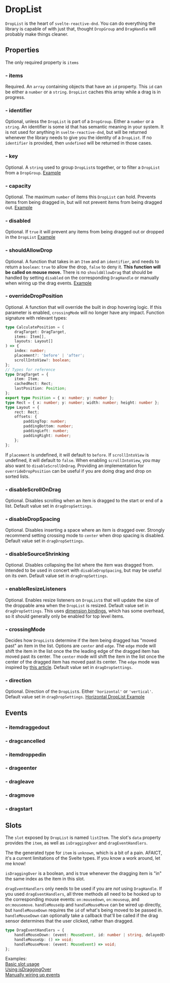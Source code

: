 # DropList

`DropList` is the heart of `svelte-reactive-dnd`.
You can do everything the library is capable of with just that, thought `DropGroup` and `DragHandle` will probably make things cleaner.

## Properties

The only required property is `items`

### - items

Required.
An `array` containing objects that have an `id` property. This `id` can be either a `number` or a `string`.
`DropList` caches this array while a drag is in progress.

### - identifier

Optional, unless the `DropList` is part of a `DropGroup`. Either a `number` or a `string`.
An identifier is some id that has semantic meaning in your system.
It is not used for anything in `svelte-reactive-dnd`, but will be returned whenever the library needs to give you the identity of a `DropList`.
If no `identifier` is provided, then `undefined` will be returned in those cases.

### - key

Optional.
A `string` used to group `DropList`s together, or to filter a `DropList` from a `DropGroup`.
[Example](https://svelte.dev/repl/0c97c78817b64d93997bc9f8637956e0?version=3.24.1)

### - capacity

Optional.
The maximum `number` of items this `DropList` can hold.
Prevents items from being dragged in, but will not prevent items from being dragged out.
[Example](https://svelte.dev/repl/c93a80370f1749199d69a1c38aa06d6e?version=3.24.1)

### - disabled

Optional.
If `true` it will prevent any items from being dragged out or dropped in the `DropList`
[Example](https://svelte.dev/repl/c93a80370f1749199d69a1c38aa06d6e?version=3.24.1)

### - shouldAllowDrop

Optional.
A function that takes in an `Item` and an `identifier`, and needs to return a `boolean`: `true` to allow the drop, `false` to deny it.
**This function will be called on mouse move.**
There is no `shouldAllowDrag` that should be handled by setting `disabled` on the corresponding `DragHandle` or manually when wiring up the drag events.
[Example](https://svelte.dev/repl/bed184c9a322404aafd4561058274b04?version=3.24.1)

### - overrideDropPosition

Optional.
A function that will override the built in drop hovering logic.
If this parameter is enabled, `crossingMode` will no longer have any impact.
Function signature with relevant types:

```ts
type CalculatePosition = (
    dragTarget: DragTarget,
    items: Item[],
    layouts: Layout[]
) => {
    index: number;
    placement?: 'before' | 'after';
    scrollIntoView?: boolean;
};
// Types for reference
type DragTarget = {
    item: Item;
    cachedRect: Rect;
    lastPosition: Position;
};
export type Position = { x: number; y: number };
type Rect = { x: number; y: number; width: number; height: number };
type Layout = {
    rect: Rect;
    offsets: {
        paddingTop: number;
        paddingBottom: number;
        paddingLeft: number;
        paddingRight: number;
    };
};
```

If `placement` is undefined, it will default to `before`.
If `scrollIntoView` is undefined, it will default to `false`.
When enabling `scrollIntoView`, you may also want to `disableScrollOnDrag`.
Providing an implementation for `overrideDropPosition` can be useful if you are doing drag and drop on sorted lists.

### - disableScrollOnDrag

Optional.
Disables scrolling when an item is dragged to the start or end of a list.
Default value set in `dragDropSettings`.

### - disableDropSpacing

Optional.
Disables inserting a space where an item is dragged over.
Strongly recommend setting crossing mode to `center` when drop spacing is disabled.
Default value set in `dragDropSettings`.

### - disableSourceShrinking

Optional.
Disables collapsing the list where the item was dragged from.
Intended to be used in concert with `disableDropSpacing`, but may be useful on its own.
Default value set in `dragDropSettings`.

### - enableResizeListeners

Optional.
Enables resize listeners on `DropList`s that will update the size of the droppable area when the `DropList` is resized. Default value set in `dragDropSettings`.
This uses [dimension bindings](https://svelte.dev/tutorial/dimensions), which has some overhead, so it should generally only be enabled for top level items.

### - crossingMode

Decides how `DropList`s determine if the item being dragged has "moved past" an item in the list.
Options are `center` and `edge`.
The `edge` mode will shift the item in the list once the the leading edge of the dragged item has moved past its center.
The `center` mode will shift the item in the list once the center of the dragged item has moved past its center.
The `edge` mode was inspired by [this article](https://dev.to/alexandereardon/overhauling-our-collision-engine-962).
Default value set in `dragDropSettings`.

### - direction

Optional.
Direction of the `DropList`s. Either `'horizontal'` or `'vertical'`. Default value set in `dragDropSettings`.
[Horizontal DropList Example](https://svelte.dev/repl/d2e8cde072ca4b4486d56123133eb704?version=3.24.1)

## Events

### - itemdraggedout

### - dragcancelled

### - itemdroppedin

### - drageenter

### - dragleave

### - dragmove

### - dragstart

## Slots

The `slot` exposed by `DropList` is named `listItem`.
The slot's `data` property provides the `item`, as well as `isDraggingOver` and `dragEventHandlers`.

The the generated type for `item` is `unknown`, which is a bit of a pain.
AFAICT, it's a current limitations of the Svelte types.
If you know a work around, let me know!

`isDraggingOver` is a boolean, and is true whenever the dragging item is "in" the same index as the item in this slot.

`dragEventHandlers` only needs to be used if you are _not_ using `DragHandle`.
If you used `dragEventHandlers`, all three methods all need to be hooked up to the corresponding mouse events: `on:mousedown`, `on:mouseup`, and `on:mousemove`.
`handleMouseUp` and `handleMouseMove` can be wired up directly, but `handleMouseDown` requires the `id` of what's being moved to be passed in.
`handleMouseDown` can optionally take a callback that'll be called if the drag sensor determines that the user clicked, rather than dragged.

```ts
type DragEventHandlers = {
    handleMouseDown: (event: MouseEvent, id: number | string, delayedEvent?: (event: MouseEvent) => void) => void;
    handleMouseUp: () => void;
    handleMouseMove: (event: MouseEvent) => void;
};
```

Examples:  
[Basic slot usage](https://svelte.dev/repl/41d1808f4cb541228d4b602eb043d03d?version=3.24.1)  
[Using isDraggingOver](https://svelte.dev/repl/e25569ee35c046af8b98c1650a264ba6?version=3.24.1)  
[Manually wiring up events](https://svelte.dev/repl/9b52029aeeee4eed8da7b295565ae5f9?version=3.24.1)  
